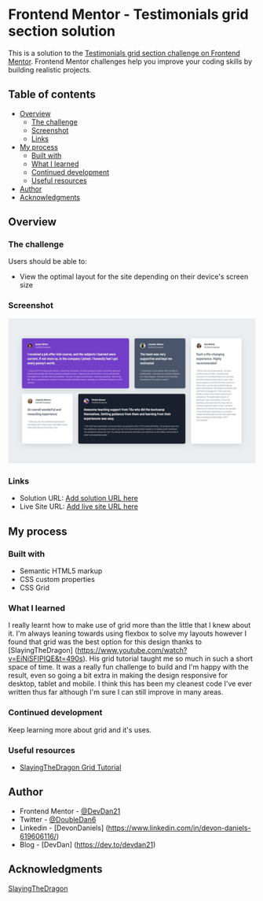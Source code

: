 # Frontend Mentor - Testimonials grid section solution

This is a solution to the [Testimonials grid section challenge on Frontend Mentor](https://www.frontendmentor.io/challenges/testimonials-grid-section-Nnw6J7Un7). Frontend Mentor challenges help you improve your coding skills by building realistic projects.

## Table of contents

- [Overview](#overview)
  - [The challenge](#the-challenge)
  - [Screenshot](#screenshot)
  - [Links](#links)
- [My process](#my-process)
  - [Built with](#built-with)
  - [What I learned](#what-i-learned)
  - [Continued development](#continued-development)
  - [Useful resources](#useful-resources)
- [Author](#author)
- [Acknowledgments](#acknowledgments)

## Overview

### The challenge

Users should be able to:

- View the optimal layout for the site depending on their device's screen size

### Screenshot

![Snapshot](/design/testimonial-grid-snapshot.JPG)

### Links

- Solution URL: [Add solution URL here](https://your-solution-url.com)
- Live Site URL: [Add live site URL here](https://your-live-site-url.com)

## My process

### Built with

- Semantic HTML5 markup
- CSS custom properties
- CSS Grid

### What I learned

I really learnt how to make use of grid more than the little that I knew about it. I'm always leaning towards using flexbox to solve my layouts however I found that grid was the best option for this design thanks to [SlayingTheDragon] (https://www.youtube.com/watch?v=EiNiSFIPIQE&t=490s). His grid tutorial taught me so much in such a short space of time. It was a really fun challenge to build and I'm happy with the result, even so going a bit extra in making the design responsive for desktop, tablet and mobile. I think this has been my cleanest code I've ever written thus far although I'm sure I can still improve in many areas.

### Continued development

Keep learning more about grid and it's uses.

### Useful resources

- [SlayingTheDragon Grid Tutorial](https://www.youtube.com/watch?v=EiNiSFIPIQE&t=490s)

## Author

- Frontend Mentor - [@DevDan21](https://www.frontendmentor.io/profile/yourusername)
- Twitter - [@DoubleDan6](https://twitter.com/DoubleDan6)
- Linkedin - [DevonDaniels] (https://www.linkedin.com/in/devon-daniels-619606116/)
- Blog - [DevDan] (https://dev.to/devdan21)

## Acknowledgments

[SlayingTheDragon](https://www.youtube.com/@slayingthedragon)
